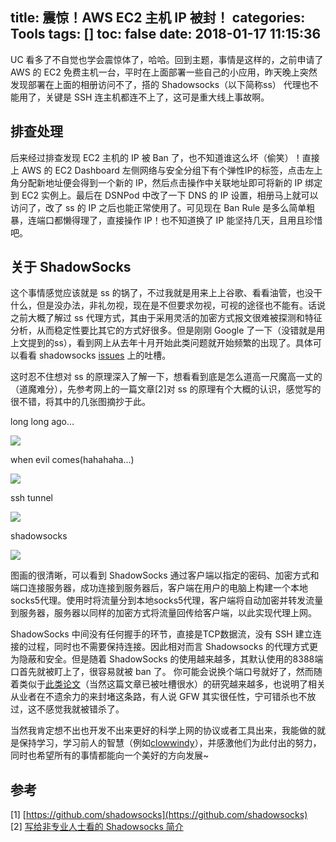 title: 震惊！AWS EC2 主机 IP 被封！
categories: Tools
tags: []
toc: false
date: 2018-01-17 11:15:36
---


UC 看多了不自觉也学会震惊体了，哈哈。回到主题，事情是这样的，之前申请了 AWS 的 EC2 免费主机一台，平时在上面部署一些自己的小应用，昨天晚上突然发现部署在上面的相册访问不了，搭的 Shadowsocks（以下简称ss） 代理也不能用了，关键是 SSH 连主机都连不上了，这可是重大线上事故啊。 

<!-- more -->

## 排查处理

后来经过排查发现 EC2 主机的 IP 被 Ban 了，也不知道谁这么坏（偷笑）！直接上 AWS 的 EC2 Dashboard 左侧网络与安全分组下有个弹性IP的标签，点击左上角分配新地址便会得到一个新的 IP，然后点击操作中关联地址即可将新的 IP 绑定到 EC2 实例上。最后在 DSNPod 中改了一下 DNS 的 IP 设置，相册马上就可以访问了，改了 ss 的 IP 之后也能正常使用了。可见现在 Ban Rule 是多么简单粗暴，连端口都懒得理了，直接操作 IP！也不知道换了 IP 能坚持几天，且用且珍惜吧。

## 关于 ShadowSocks

这个事情感觉应该就是 ss 的锅了，不过我就是用来上上谷歌、看看油管，也没干什么，但是没办法，非礼勿视，现在是不但要求勿视，可视的途径也不能有。话说之前大概了解过 ss 代理方式，其由于采用灵活的加密方式报文很难被探测和特征分析，从而稳定性要比其它的方式好很多。但是刚刚 Google 了一下（没错就是用上文提到的ss），看到网上从去年十月开始此类问题就开始频繁的出现了。具体可以看看 shadowsocks [issues](https://github.com/shadowsocks/shadowsocks/issues/988) 上的吐槽。

这时忍不住想对 ss 的原理深入了解一下，想看看到底是怎么道高一尺魔高一丈的（道魔难分），先参考网上的一篇文章[2]对 ss 的原理有个大概的认识，感觉写的很不错，将其中的几张图摘抄于此。

long long ago…

![](http://ochyazsr6.bkt.clouddn.com/6754b95cbb27f92979a4dbf1471d0101.jpg)


when evil comes(hahahaha...)

![](http://ochyazsr6.bkt.clouddn.com/a250a9851c17e397731ab902e18ee074.jpg)


ssh tunnel

![](http://ochyazsr6.bkt.clouddn.com/ca96eb0c6f38d7afe6985ad32f415885.jpg)


shadowsocks

![](http://ochyazsr6.bkt.clouddn.com/66e428d153c996c29c38aad4aa3f4084.jpg)



图画的很清晰，可以看到 ShadowSocks 通过客户端以指定的密码、加密方式和端口连接服务器，成功连接到服务器后，客户端在用户的电脑上构建一个本地socks5代理。使用时将流量分到本地socks5代理，客户端将自动加密并转发流量到服务器，服务器以同样的加密方式将流量回传给客户端，以此实现代理上网。

ShadowSocks 中间没有任何握手的环节，直接是TCP数据流，没有 SSH 建立连接的过程，同时也不需要保持连接。因此相对而言 Shadowsocks 的代理方式更为隐蔽和安全。但是随着 ShadowSocks 的使用越来越多，其默认使用的8388端口首先就被盯上了，很容易就被 ban 了。 你可能会说换个端口号就好了，然而随着类似于[此类论文](http://ieeexplore.ieee.org/document/8048116/?reload=true#full-text-section)（当然这篇文章已被吐槽很水）的研究越来越多，也说明了相关从业者在不遗余力的来封堵这条路，有人说 GFW 其实很任性，宁可错杀也不放过，这不感觉我就被错杀了。

当然我肯定想不出也开发不出来更好的科学上网的协议或者工具出来，我能做的就是保持学习，学习前人的智慧（例如[clowwindy](https://github.com/clowwindy)），并感激他们为此付出的努力，同时也希望所有的事情都能向一个美好的方向发展~


## 参考

[1] [https://github.com/shadowsocks](https://github.com/shadowsocks)     
[2] [写给非专业人士看的 Shadowsocks 简介](https://vc2tea.com/whats-shadowsocks/)
